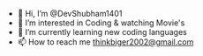 - 👋 Hi, I’m @DevShubham1401
- 👀 I’m interested in Coding & watching Movie's
- 🌱 I’m currently learning new coding languages 
- 📫 How to reach me thinkbiger2002@gmail.com
  
<!---
Jarvis1401/Jarvis1401 is a ✨ special ✨ repository because its `README.md` (this file) appears on your GitHub profile.
You can click the Preview link to take a look at your changes.
--->
